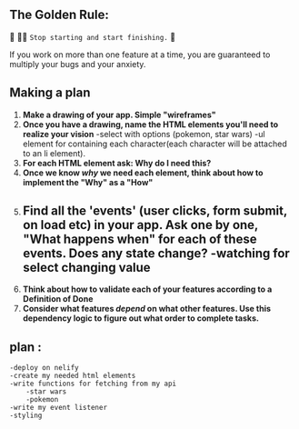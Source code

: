 ## The Golden Rule:

🦸 🦸‍♂️ `Stop starting and start finishing.` 🏁

If you work on more than one feature at a time, you are guaranteed to multiply your bugs and your anxiety.

## Making a plan

1. **Make a drawing of your app. Simple "wireframes"**
1. **Once you have a drawing, name the HTML elements you'll need to realize your vision**
    -select with options (pokemon, star wars)
    -ul element for containing each character(each character will be attached to an li element).
1. **For each HTML element ask: Why do I need this?**
1. **Once we know _why_ we need each element, think about how to implement the "Why" as a "How"**
1. **Find all the 'events' (user clicks, form submit, on load etc) in your app. Ask one by one, "What happens when" for each of these events. Does any state change?**
    -watching for select changing value
    -
1. **Think about how to validate each of your features according to a Definition of Done**
1. **Consider what features _depend_ on what other features. Use this dependency logic to figure out what order to complete tasks.**


## plan : 
    -deploy on nelify
    -create my needed html elements
    -write functions for fetching from my api
        -star wars
        -pokemon
    -write my event listener
    -styling